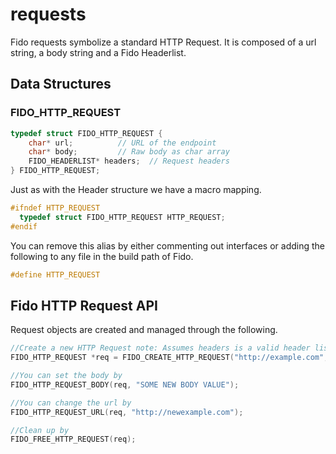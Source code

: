 # requests
Fido requests symbolize a standard HTTP Request. It is composed of a url string, a body string and a Fido Headerlist.

## Data Structures
### FIDO_HTTP_REQUEST
```c
typedef struct FIDO_HTTP_REQUEST {
    char* url;          // URL of the endpoint
    char* body;         // Raw body as char array
    FIDO_HEADERLIST* headers;  // Request headers
} FIDO_HTTP_REQUEST;
```  
Just as with the Header structure we have a macro mapping.
```c
#ifndef HTTP_REQUEST
  typedef struct FIDO_HTTP_REQUEST HTTP_REQUEST;
#endif
```
You can remove this alias by either commenting out interfaces or adding the following to any file in the build path of Fido.
```c
#define HTTP_REQUEST
```

## Fido HTTP Request API
Request objects are created and managed through the following.
```c
//Create a new HTTP Request note: Assumes headers is a valid header list
FIDO_HTTP_REQUEST *req = FIDO_CREATE_HTTP_REQUEST("http://example.com", headers, NULL);

//You can set the body by
FIDO_HTTP_REQUEST_BODY(req, "SOME NEW BODY VALUE");

//You can change the url by
FIDO_HTTP_REQUEST_URL(req, "http://newexample.com");

//Clean up by
FIDO_FREE_HTTP_REQUEST(req);
```
